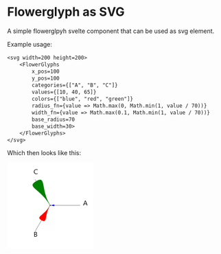 # Flowerglyph as SVG 

A simple flowerglpyh svelte component that can be used as svg element.

Example usage:
````svelte
<svg width=200 height=200>
    <FlowerGlyphs 
        x_pos=100
        y_pos=100
        categories={["A", "B", "C"]}
        values={[10, 40, 65]}
        colors={["blue", "red", "green"]}
        radius_fn={value => Math.max(0, Math.min(1, value / 70))}
        width_fn={value => Math.max(0.1, Math.min(1, value / 70))}
        base_radius=70 
        base_width=30>
    </FlowerGlyphs>
</svg>
````

Which then looks like this:

![image](flower_glyph.png)

